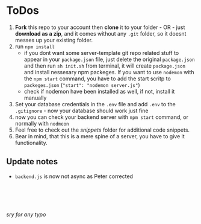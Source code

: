 # ToDos

1. __Fork__ this repo to your account then __clone__ it to your folder  - OR  - just __download as a zip__, and it comes without any `.git` folder, so it doesnt messes up your existing folder.
2. run `npm install`
    * if you dont want some server-template git repo related stuff to appear in your `package.json` file, just delete the original `package.json` and then run `sh init.sh` from terminal, it will create `package.json` and install nessesary npm packeges. If you want to use `nodemon` with the `npm start` command, you have to add the start scritp to `packeges.json` (`"start": "nodemon server.js"`)
    * check if nodemon have been installed as well, if not, install it manually
3. Set your database credentials in the `.env` file and add `.env` to the `.gitignore` - now your database should work just fine
4. now you can check your backend server with `npm start` command, or normally with `nodmeon`
5. Feel free to check out the _snippets_ folder for additional code snippets.
6. Bear in mind, that this is a mere spine of a server, you have to give it functionality.

## Update notes
* `backend.js` is now not async as Peter corrected


<br>
<br>
<br>

###### sry for any typo
